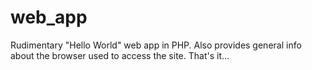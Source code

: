 # web_app
Rudimentary "Hello World" web app in PHP.
Also provides general info about the browser used to access the site.
That's it...
